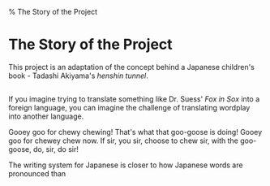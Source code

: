 % The Story of the Project
# The Story of the Project

This project is an adaptation of the concept behind a Japanese children's book - Tadashi Akiyama's _henshin tunnel_.

## 

If you imagine trying to translate something like Dr. Suess' _Fox in Sox_ into a foreign language, you can imagine the challenge of translating wordplay into another language.

  Gooey goo for chewy chewing!
  That's what that goo-goose is doing!
  Gooey goo for chewey chew now.
  If sir, you sir, choose to chew sir,
  with the goo-goose,
  do, sir, do sir!

The writing system for Japanese is closer to how Japanese words are pronounced than